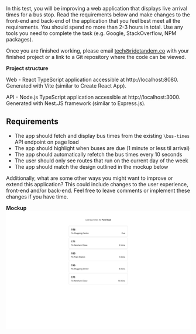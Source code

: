 In this test, you will be improving a web application that displays live arrival times for a bus stop. Read the requirements below and make changes to the front-end and back-end of the application that you feel best meet all the requirements. You should spend no more than 2-3 hours in total. Use any tools you need to complete the task (e.g. Google, StackOverflow, NPM packages).

Once you are finished working, please email tech@ridetandem.co with your finished project or a link to a Git repository where the code can be viewed.

**Project structure**

Web - React TypeScript application accessible at http://localhost:8080. Generated with Vite (similar to Create React App).

API - Node.js TypeScript application accessible at http://localhost:3000. Generated with Nest.JS framework (similar to Express.js).

## Requirements

- The app should fetch and display bus times from the existing `\bus-times` API endpoint on page load
- The app should highlight when buses are due (1 minute or less til arrival)
- The app should automatically refetch the bus times every 10 seconds
- The user should only see routes that run on the current day of the week
- The app should match the design outlined in the mockup below

Additionally, what are some other ways you might want to improve or extend this application? This could include changes to the user experience, front-end and/or back-end. Feel free to leave comments or implement these changes if you have time.

**Mockup**
![Mockup](./mockup.png "Mockup")
